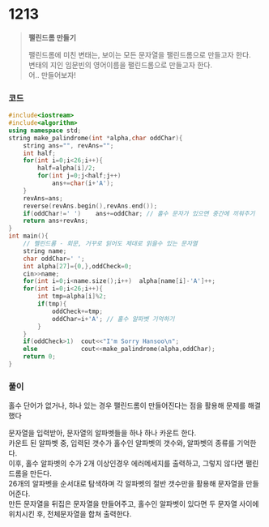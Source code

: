 # 1213

> __팰린드롬 만들기__
>
> 팰린드롬에 미친 변태는, 보이는 모든 문자열을 팰린드롬으로 만들고자 한다.  
> 변태의 지인 임문빈의 영어이름을 팰린드롬으로 만들고자 한다.  
> 어.. 만들어보자!

### 코드

```c++
#include<iostream>
#include<algorithm>
using namespace std;
string make_palindrome(int *alpha,char oddChar){
	string ans="", revAns="";
	int half;
	for(int i=0;i<26;i++){
		half=alpha[i]/2;
		for(int j=0;j<half;j++)
			ans+=char(i+'A');
	}
	revAns=ans;
	reverse(revAns.begin(),revAns.end());
	if(oddChar!=' ')	ans+=oddChar; // 홀수 문자가 있으면 중간에 끼워주기
	return ans+revAns;
}
int main(){
	// 펠린드롬 - 회문, 거꾸로 읽어도 제대로 읽을수 있는 문자열
	string name;
	char oddChar=' ';
	int alpha[27]={0,},oddCheck=0;
	cin>>name;
	for(int i=0;i<name.size();i++)	alpha[name[i]-'A']++;
	for(int i=0;i<26;i++){
		int tmp=alpha[i]%2;
		if(tmp){
			oddCheck+=tmp;
			oddChar=i+'A'; // 홀수 알파벳 기억하기
		}
	}
	if(oddCheck>1)	cout<<"I'm Sorry Hansoo\n";
	else			cout<<make_palindrome(alpha,oddChar);
	return 0;
}
```

### 풀이

홀수 단어가 없거나, 하나 있는 경우 팰린드롬이 만들어진다는 점을 활용해 문제를 해결했다

문자열을 입력받아, 문자열의 알파벳들을 하나 하나 카운트 한다.  
카운트 된 알파벳 중, 입력된 갯수가 홀수인 알파벳의 갯수와, 알파벳의 종류를 기억한다.  
이후, 홀수 알파벳의 수가 2개 이상인경우 에러메세지를 출력하고, 그렇지 않다면 팰린드롬을 만든다.  
26개의 알파벳을 순서대로 탐색하며 각 알파벳의 절반 갯수만을 활용해 문자열을 만들어준다.  
만든 문자열을 뒤집은 문자열을 만들어주고, 홀수인 알파벳이 있다면 두 문자열 사이에 위치시킨 후, 전체문자열을 합쳐 출력한다.